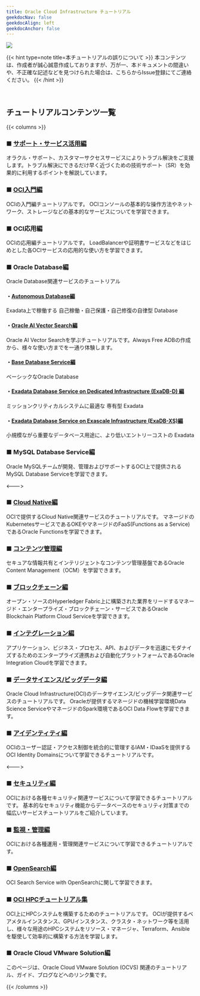 ```yaml
---
title: Oracle Cloud Infrastructure チュートリアル
geekdocNav: false
geekdocAlign: left
geekdocAnchor: false
---
```


![](images/hero.png)


{{< hint type=note title=本チュートリアルの誤りについて >}}
本コンテンツは、作成者が誠心誠意作成しておりますが、万が一、本ドキュメントの間違いや、不正確な記述などを見つけられた場合は、こちらからIssue登録にてご連絡ください。
{{< /hint >}}


<br>

## チュートリアルコンテンツ一覧

{{< columns >}}

### ■ [サポート・サービス活用編](./support-service)

オラクル・サポート、カスタマーサクセスサービスによりトラブル解決をご支援します。トラブル解決にできるだけ早く近づくための技術サポート（SR）を効果的に利用するポイントを解説しています。

### ■ [OCI入門編](./_beginners)

OCIの入門編チュートリアルです。
OCIコンソールの基本的な操作方法やネットワーク、ストレージなどの基本的なサービスについてを学習できます。


### ■ OCI応用編

OCIの応用編チュートリアルです。
LoadBalancerや証明書サービスなどをはじめとした各OCIサービスの応用的な使い方を学習できます。

### ■ Oracle Database編
Oracle Database関連サービスのチュートリアル

#### ・[Autonomous Database編](./adb)
Exadata上で稼働する 自己稼働・自己保護・自己修復の自律型 Database 

#### ・[Oracle AI Vector Search編](./ai-vector-search)
Oracle AI Vector Searchを学ぶチュートリアルです。Always Free ADBの作成から、様々な使い方までを一通り体験します。

#### ・[Base Database Service編](./basedb)
ベーシックなOracle Database

#### ・[Exadata Database Service on Dedicated Infrastructure (ExaDB-D) 編](./exadbd)
ミッションクリティカルシステムに最適な 専有型 Exadata

#### ・[Exadata Database Service on Exascale Infrastructure (ExaDB-XS)編](./exadb-xs)
小規模ながら重要なデータベース用途に、より低いエントリーコストの Exadata

### ■ MySQL Database Service編
Oracle MySQLチームが開発、管理およびサポートするOCI上で提供されるMySQL Database Serviceを学習できます。

<--->

### ■ [Cloud Native編](./cloud-native)
OCIで提供するCloud Native関連サービスのチュートリアルです。
マネージドのKubernetesサービスであるOKEやマネージドのFaaS(Functions as a Service)であるOracle Functionsを学習できます。

### ■ [コンテンツ管理編](./content-management)
セキュアな情報共有とインテリジェントなコンテンツ管理基盤であるOracle Content Management（OCM）を学習できます。

### ■ [ブロックチェーン編](./blockchain)
オープン・ソースのHyperledger Fabric上に構築された業界をリードするマネージド・エンタープライズ・ブロックチェーン・サービスであるOracle Blockchain Platform Cloud Serviceを学習できます。

### ■ [インテグレーション編](./integration)
アプリケーション、ビジネス・プロセス、API、およびデータを迅速にモダナイズするためのエンタープライズ連携および自動化プラットフォームであるOracle Integration Cloudを学習できます。

### ■ [データサイエンス/ビッグデータ編](./datascience)
Oracle Cloud Infrastructure(OCI)のデータサイエンス/ビッグデータ関連サービスのチュートリアルです。
Oracleが提供するマネージドの機械学習環境Data Science ServiceやマネージドのSpark環境であるOCI Data Flowを学習できます。

### ■ [アイデンティティ編](./identity)
OCIのユーザー認証・アクセス制御を統合的に管理するIAM・IDaaSを提供するOCI Identity Domainsについて学習できるチュートリアルです。

<--->

### ■ [セキュリティ編](./security)
OCIにおける各種セキュリティ関連サービスについて学習できるチュートリアルです。
基本的なセキュリティ機能からデータベースのセキュリティ対策までの幅広いサービスチュートリアルをご紹介しています。

### ■ [監視・管理編](./management)
OCIにおける各種運用・管理関連サービスについて学習できるチュートリアルです。

### ■ [OpenSearch編](./opensearch)
OCI Search Service with OpenSearchに関して学習できます。

### ■ [OCI HPCチュートリアル集](./hpc/#1-oci-hpcチュートリアル集)
OCI上にHPCシステムを構築するためのチュートリアルです。
OCIが提供するベアメタルインスタンス、GPUインスタンス、クラスタ・ネットワーク等を活用し、様々な用途のHPCシステムをリソース・マネージャ、Terraform、Ansibleを駆使して効率的に構築する方法を学習します。

### ■ Oracle Cloud VMware Solution編
このページは、Oracle Cloud VMware Solution (OCVS) 関連のチュートリアル、ガイド、ブログなどへのリンク集です。 

{{< /columns >}}

